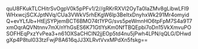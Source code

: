 quU8FKukTLCHitrSvOgpV0k5pPFv1/2//gRKrRXVl2OyTa0IaZMv8gLibwLFI9WHxwcjSCXJptNVq/CUa3VWkV5rhEKgW6lp3BeItxDnyhxWk291Mr4omyidQ+evYLfJb+HtEjSYPjemBCT6BMO74t1YPG/svs5peWmnHO6tpFpM7S4a9T7xmOqrAQVNtnnv7mX/nYhGsES6K71GtlYsKm0NfTBQEpbi7oDn15VkXmvuPOSOFHEqPxzYvPea3+n61OXSaCHCIN2jjEOp5td4nu5jPwh4LPN/qQLG/DHwdgXp4P8tuI033tzFwjP8A616qJJ3XLRvtVvxMPdXn5fskg==


